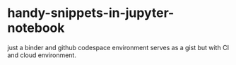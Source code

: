 # handy-snippets-in-jupyter-notebook
just a binder and github codespace environment serves as a gist but with CI and cloud environment.
